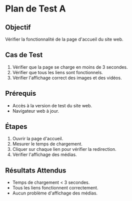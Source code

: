 # Plan de Test A

## Objectif
Vérifier la fonctionnalité de la page d'accueil du site web.

## Cas de Test
1. Vérifier que la page se charge en moins de 3 secondes.
2. Vérifier que tous les liens sont fonctionnels.
3. Vérifier l'affichage correct des images et des vidéos.

## Prérequis
- Accès à la version de test du site web.
- Navigateur web à jour.

## Étapes
1. Ouvrir la page d'accueil.
2. Mesurer le temps de chargement.
3. Cliquer sur chaque lien pour vérifier la redirection.
4. Vérifier l'affichage des médias.

## Résultats Attendus
- Temps de chargement < 3 secondes.
- Tous les liens fonctionnent correctement.
- Aucun problème d'affichage des médias.

